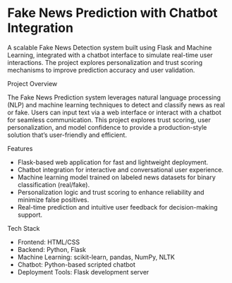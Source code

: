 # Fake News Prediction with Chatbot Integration
A scalable Fake News Detection system built using Flask and Machine Learning, integrated with a chatbot interface to simulate real-time user interactions. The project explores personalization and trust scoring mechanisms to improve prediction accuracy and user validation.

Project Overview

The Fake News Prediction system leverages natural language processing (NLP) and machine learning techniques to detect and classify news as real or fake. Users can input text via a web interface or interact with a chatbot for seamless communication. This project explores trust scoring, user personalization, and model confidence to provide a production-style solution that’s user-friendly and efficient.

Features
- Flask-based web application for fast and lightweight deployment.
- Chatbot integration for interactive and conversational user experience.
- Machine learning model trained on labeled news datasets for binary classification (real/fake).
- Personalization logic and trust scoring to enhance reliability and minimize false positives.
- Real-time prediction and intuitive user feedback for decision-making support.

Tech Stack
- Frontend: HTML/CSS
- Backend: Python, Flask
- Machine Learning: scikit-learn, pandas, NumPy, NLTK
- Chatbot: Python-based scripted chatbot
- Deployment Tools: Flask development server
